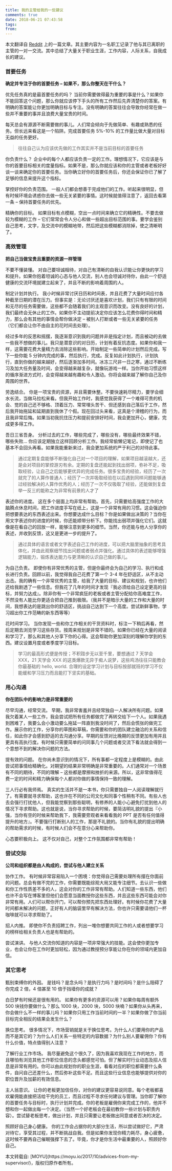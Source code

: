 ```yaml
---
title: 我的主管给我的一些建议
comments: true
date: 2018-06-21 07:43:58
tags:
from:
---
```


本文翻译自 [Reddit](https://www.reddit.com/r/startups/comments/74pms1/my_manager_who_i_loved_recently_left_my_company_i/) 上的一篇文章。其主要内容为一名职工记录了他与其已离职的主管的一对一交流。其中总结了大量关于职业生涯，工作内容，人际关系，自我成长的建议。

<!-- more -->

### 首要任务

**确定并专注于你的首要任务 – 如果不，那么你整天在干什么？**

优先任务真的是最首要任务的吗？ 当前你需要做得最为重要的事是什么？如果你不能回答这个问题，那么你就应该停下手头的所有工作然后先弄清楚你的答案。有明确的答案能让你更加明确目标与专注。没有明确的答案往往会导致你经常在做一些并不重要的事并且浪费大量宝贵的时间。

每天总会有源源不断需要做的事儿。人们常会倾向于先做简单、有趣或熟悉的任务。但长远来看这是一个陷阱。完成首要任务 5%-10% 的工作量比做大量对目标无益的任务更好。

> 往往自己认为应该优先做的工作其实并不是当前目标的首要任务

你负责什么？ 企业中的每个人都应该负责一定的工作。理想情况下，它应该是与你的首要目标相关的度量指标。如果不是，那么你就应该和你的主管或者老板好好谈一谈来确定你的首要任务。当你确立好你的首要任务后，你还会保证你已了解了足够的信息来提升这个指标。

掌控好你的负责范围。 一般人们都会想善于完成他们的工作。听起来很明显，但有时候环境会诱惑你去做一些无关紧要的事情。这时候就值得注意了，返回去看第一条 – 保持首要任务的优先。

精确你的目标。 如果目标有点模糊，空出一点时间来确立它的精确性。不要去做较为模糊的工作 – 它们常常会令人分心和做一些超出目标范围的事。要学会鉴别自己思考，文字，及交流中的模糊地带，然后把这些模糊都消除掉，使之清晰明了。

### 高效管理

**把自己当做宝贵且重要的资源一样管理**

不要不懂装懂。 对自己要坦诚相待，对自己有清晰的自我认识能让你更快的学习和提升。如果你抱着坦诚的心态与他人交流，别人也会坦诚对待你，由此一个舒适健康的交流环境就建立起来了，并且不断的影响着周围的人。

制定计划并执行。 我小时候非常讨厌日历和时间表，并且花费了大量时间应付各种截至日期的潜在压力。但事实是：无论讨厌还是喜欢计划，我们只有有限的时间和无尽的任务需要做，这些都不会随着我们的主观意识而改变。没有良好的计划，我们最终会无休止的工作。如果你不主动提前决定你应该怎么花费你得时间和精力，那么会有其他的事情会帮你做决定 – 被别人打断或者一些无关紧要的任务（它们都会让你不由自主的花时间去处理）。

经过多年的反思和摇摆，我逐渐意识到我的问题并非是指定计划，而且被动的去做一些我不想做的事儿。我只是潜意识的对日历，计划有着反抗态度。如果你和我一样，这需要花费大量精力去消除这些影响。开始制定一些简单的计划然后完成。写下一些你能 5 分钟内完成的事，然后执行，完成。反复如此计划执行，计划执行，直到你做的越来越好，然后逐渐加多时间。冰冻三尺非一日之寒，通过不断练习及加大任务量及时间，会变得越来越复杂，就像玩游戏一样。当你开始习惯这样的循序渐进方式时，会变得越来越有趣和令人激动。你将会越来越了解你自己及你周围的世界。

劳逸结合。 你是一项宝贵的资源，并且需要休整。不要快速耗尽精力，要学会细水长流，当做马拉松来看。但我开始工作时，我感觉我获得了一个难得可贵的机会、觉的自己还不够格、顶着压力、常常埋头苦干、但还感到自己落后于工作，然后我开始拖延和延期直到我休了个假。现在回过头来看，这真是个滑稽的行为，而且我非常后悔。如果当初我抗住压力和提前安排好时间，我会更加开心，健康，完成更多得工作。

吾日三省吾身。 分析过去的工作，哪些完成了，哪些没有，哪些最终效果不错，哪些失败… 你应该定期独立这样回顾分析工作。我经常偷懒记笔记，即使记了也基本不会回头再看。如果我能重新来过，我会更加系统的严于利己的对待此事。

> 通过定期复盘能够不断强化自己对一个项目的理解，如果项目越滚越大，还是会对项目的掌控游刃有余。定期的复盘还能起到找出弱项，弥补不足，吸取经验，让自己之后能够更优异的完成任务。很多宝贵的经验，经历了一次就完了的人算作普通人；经历了一次并吸取经验在以后遇到同样问题能够通过经验解决的人算作优秀的人；经历了一次不仅吸取了经验，还能做到复盘举一反三的能称之为非常有前景的人才了

表述你的进度。 这在多个层面上均非常有帮助。首先，只需要给高强度工作的大脑腾点休息时间，把工作进度手写在纸上，这是一个非常有用的习惯。这会强迫你把想要表达的东西表述出来。你想要达成什么目标？你是如果做出决策的？当你在用文字表述你的进度的时候，你还能顺带分析下。你能找出弱项并强化它们。这就像是在看自己的回放一样，能够注意到更多的细节。当然，你还能与他人分享你的表述，并收到反馈，这又是更进一步的提升了。

> 通过具体的语言或者文字表述自己工作的进度，可以把大脑里抽象的思考具体化，并由此观察细节找出问题或者弱点并强化。通过具体的表述能够增强逻辑能力，锻炼表达能力与更清晰的认识自己做的事儿。

为自己负责。 即使你有非常优秀的主管，但是你最终会为自己的学习、执行和成长进行负责。回顾以前，我觉得我自己花费了第一个 3-4 年在舒适区，从不主动出击。我的确有一个非常优秀的主管，给我了大量的目标、建议和规划，也许他们还给我剧透了一些信息。但我花了几年的时间才发现『我必须给自己设定更高的目标，并努力达成』。除非你有一个非常疯狂的老板或者主管分配给你高难度工作，不然没有人能比你更适合把自己推到极限。（我并不是暗示大量的工作和大量的时间，我想表达的是跳出你的舒适区，挑战自己达到下一个高度。尝试新鲜事物，学习超出你工作范畴的新东西等等）

花时间学习。 当你发现一些和你工作相关的干货资料时，标注一下稍后再看，然后定期去浏览学习这些存货。按周来规划是非常不错的。如果你已经在大量的阅读和学习了，那么和其他人分享下你的心得。这会帮助你更加深刻的理解你学到的东西。建议设置月度或者季度学习目标。

> 学习的最高形式便是传授；不积跬步无以至千里，要想通过 7 天学会 XXX，21 天学会 XXX 的这类爆款无异于痴人说梦，这些鸡汤往往只能教会你最基础的 hello, world. 合理的设定学习计划与目标按部就班的学习不仅能缓和学习压力而且能打下坚实的基础。

### 用心沟通

**你在团队中的影响力是非常重要的**

尽早沟通，经常交流。 早期，我非常害羞并且经常独自一人解决所有问题。如果我欠着某人一些工作，我会尝试把所有任务都做完了再转交给下一个人。如果我遇到困难了，我要么会小激动要么拖延一阵直到我没时间了，然后会慌张的做完工作。展示你的工作，分享你的草图和草稿，你需要和你的团队建立融洽的关系和信任，如此你才会感到舒适的去沟通分享。早期的反馈对比晚期的反馈更加有用并且更具有高执行度。有时候只需要简单的问同事几个问题或者交流下看法就会得到一个意想不到的解决你问题的方法。

提有效的问题。 在你尚未意识到的情况下，所有事都一定程度上是模糊的。由此尝试把事情给精确化。对期望的结果非常明确是非常重要的。人们通常对一个场景有不同的期待，不同的理解 – 这些都是摩擦和挫折的来源。所以，这非常值得花费一定的时间和精力确保每个人都对你做的事情保持一致的理解。

三人行必有我师焉。 真实的生活并不是一本书，你只需要独自一人阅读理解就行了。有需要就寻求帮助，这也许在不同的公司文化和同事个性稍有不同。有些人也去会强行打扰他人，但我能觉察到那些聪明，有修养的人能小心避免打扰到他人的情况下寻求帮助。这也就是说，当你寻求帮助的时候，要简洁明礼貌的提出『小强，当你有空的时候来帮助我下，我需要旁观者来看看我的 PPT 是否有任何值得提升的地方』。不要强行打断别人的工作，那是不礼貌的。当你有礼貌的提出明确的帮助需求的时候，有时候人们会不在意分心来帮助你。

心态要积极向上。 这不仅对自己，对整个工作氛围都非常有帮助！

### 尝试交际

**公司和组织都是由人构成的，尝试与他人建立关系**

协作工作。 有时候非常容易陷入一个困境：你觉得自己需要处理所有摆在你面前的问题。总会有做不完的工作，你需要既能综观大局又能专注细节。去认识一些做和你工作性质差不多的人，这会对你的工作非常有帮助。人们知道一些东西，他们也许不会写在博客里但他们会愿意当面教授你这些东西，并且这些东西可能会对你非常有用。人们可以帮你开门，可以帮你预先把东西处理好。有时候你花费了大量时间都未解决的问题，正好有人的脑袋里早有解决方法，你也许只需要请他们一杯咖啡就可以寻求帮助了。

招人内推。 即使你不负责招聘工作，列出一堆你想要共同工作的人或者想要学习的榜样给相关负责人也是有帮助的。

尝试演讲。 与他人交流你知道的内容是一项非常强大的技能。这会使你更加专业，也会让你在工作时更加轻松，因为通过教授预分享能让你在你的领域内更加自信。

### 其它思考

甄别束缚你的外因。 是钱吗？是念头吗？是执行力吗？是时间吗？是什么阻碍了你完成 2 倍，4 倍甚至 10 倍于挡墙你的成就？

白日梦有时候还是很有用的。 如果你有更多的资源可以用？如果你每周有额外 500 块钱你要做什么？那么 1000 块，2000 块，5000 块喃？如果你从头再来，你会做什么不一样的事儿吗？如果你只用工作当前时间的一半？如果你做了你当前目标完全相反的结果会发生什么？

换位思考。 很多情况下，市场营销就是关于换位思考。为什么人们要用你的产品而不是其它的？为什么人们关系一些特定的内容数据？为什么别人要雇佣你？你有什么价值，特点值得别人注意？

了解行业工作市场。 我尽量避免这个很久了，因为我喜欢我现在工作的地方，而且哪怕有浏览其他工作职位信息的念头都感觉可怕。但了解实时行业动态及招人信息是非常有用的。你可以由此规划你的职业生涯，看看对应的职位都需要什么条件，自问自己还差什么，然后弥补这些不足。而且这些行业信息也能够提供对你的职位晋升及加薪的有效信息。

主人翁意识。 让你的老板更加信任你，对你的建议更容易说同意。每个老板都喜欢雇佣能直接把活给干完的员工，而且过程不寻求任何建议与管理。当你即了解你的首要任务与目标时，执行计划并完成。你的老板是雇佣你来完成工作的，他并不想和你一起做出每一个决定。（当然一个好老板会在最初教你一些计划与职责内容）。尝试替老板思考，做出计划，并且只需要让老板做出同意或者否决的决定。

照顾好自己身心健康。 你的工作会占据你的大部分生活，所以尝试做好它，严肃对待它，享受其过程，并不断挑战自我。但是如果你发现你精力耗尽，身心疲惫，这时候不要再自己催眠强撑下去了。毕竟，你才是你生活中最重要的人，照顾好你自己。

<div class="tip">
本文转载自: [MOYU](https://moyu.io/2017/10/advices-from-my-supervisor/)，版权归原作者所有。
</div>

